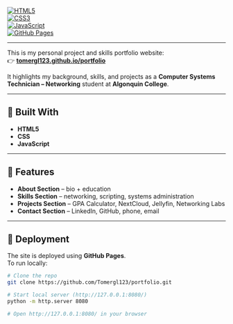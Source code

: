 [![HTML5](https://img.shields.io/badge/Code-HTML5-orange?logo=html5)](https://developer.mozilla.org/en-US/docs/Web/Guide/HTML/HTML5)  
[![CSS3](https://img.shields.io/badge/Style-CSS3-blue?logo=css3)](https://developer.mozilla.org/en-US/docs/Web/CSS)  
[![JavaScript](https://img.shields.io/badge/Scripting-JavaScript-yellow?logo=javascript)](https://developer.mozilla.org/en-US/docs/Web/JavaScript)  
[![GitHub Pages](https://img.shields.io/badge/Deployed-GitHub%20Pages-black?logo=github)](https://pages.github.com/)  

---

This is my personal project and skills portfolio website:  
👉 **[tomergl123.github.io/portfolio](https://tomergl123.github.io/portfolio/)**  

It highlights my background, skills, and projects as a **Computer Systems Technician – Networking** student at **Algonquin College**.

---

## 🔨 Built With

- **HTML5**  
- **CSS**  
- **JavaScript**  

---

## 📂 Features

- **About Section** – bio + education  
- **Skills Section** – networking, scripting, systems administration  
- **Projects Section** – GPA Calculator, NextCloud, Jellyfin, Networking Labs  
- **Contact Section** – LinkedIn, GitHub, phone, email  

---

## 🚀 Deployment

The site is deployed using **GitHub Pages**.  
To run locally:  

```bash
# Clone the repo
git clone https://github.com/Tomergl123/portfolio.git

# Start local server (http://127.0.0.1:8080/)
python -m http.server 8080

# Open http://127.0.0.1:8080/ in your browser
